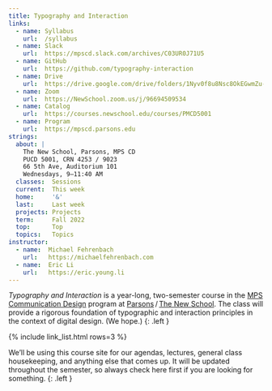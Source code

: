 ```yaml
---
title: Typography and Interaction
links:
  - name: Syllabus
    url:  /syllabus
  - name: Slack
    url:  https://mpscd.slack.com/archives/C03UR0J71U5
  - name: GitHub
    url:  https://github.com/typography-interaction
  - name: Drive
    url:  https://drive.google.com/drive/folders/1Nyv0f8u8Nsc8OkEGwmZu-S9pI11D5Iil
  - name: Zoom
    url:  https://NewSchool.zoom.us/j/96694509534
  - name: Catalog
    url:  https://courses.newschool.edu/courses/PMCD5001
  - name: Program
    url:  https://mpscd.parsons.edu
strings:
  about: |
    The New School, Parsons, MPS CD
    PUCD 5001, CRN 4253 / 9023
    66 5th Ave, Auditorium 101
    Wednesdays, 9–11:40 AM
  classes:  Sessions
  current:  This week
  home:     '&'
  last:     Last week
  projects: Projects
  term:     Fall 2022
  top:      Top
  topics:   Topics
instructor:
  - name:  Michael Fehrenbach
    url:   https://michaelfehrenbach.com
  - name:  Eric Li
    url:   https://eric.young.li
---
```




*Typography and Interaction* is a year-long, <nobr>two-semester</nobr> course in the [MPS Communication Design](https://mpscd.parsons.edu) program at [Parsons](https://www.newschool.edu/parsons/)&thinsp;/&thinsp;[The New School](https://www.newschool.edu). The class will provide a rigorous foundation of typographic and interaction principles in the context of digital design. (We hope.)
{: .left }

{% include link_list.html rows=3 %}

We’ll be using this course site for our agendas, lectures, general class housekeeping, and anything else that comes up. It will be updated throughout the semester, so always check here first if you are looking for something.
{: .left }
